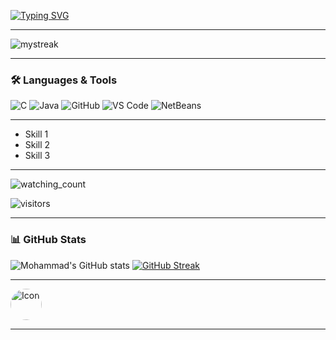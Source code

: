 
[![Typing SVG](https://readme-typing-svg.demolab.com?font=Fira+Code&weight=600&size=21&duration=5050&pause=950&width=435&lines=Mohammad+Nour+ALTURKMANI;Software+Engineering+Student)](https://git.io/typing-svg)

---

<img src="https://github-readme-streak-stats.herokuapp.com/?user=nour690&theme=tokyonight" alt="mystreak"/>

---

### 🛠️ Languages & Tools
![C](https://img.shields.io/badge/C-00599C.svg?style=for-the-badge&logo=c&logoColor=white)
![Java](https://img.shields.io/badge/Java-%23ED8B00.svg?style=for-the-badge&logo=java&logoColor=white)
![GitHub](https://img.shields.io/badge/GitHub-181717.svg?style=for-the-badge&logo=github&logoColor=white)
![VS Code](https://img.shields.io/badge/VS%20Code-0078D4.svg?style=for-the-badge&logo=visual-studio-code&logoColor=white)
![NetBeans](https://img.shields.io/badge/Apache%20NetBeans-1B6AC6.svg?style=for-the-badge&logo=apache-netbeans-ide&logoColor=white)


---

<ul>
  <li class="fade-in">Skill 1</li>
  <li class="fade-in" style="animation-delay: 0.2s;">Skill 2</li>
  <li class="fade-in" style="animation-delay: 0.4s;">Skill 3</li>
</ul>

---

<img src="https://komarev.com/ghpvc/?username=nour690&color=brightgreen" alt="watching_count" />

![visitors](https://visitor-badge.laobi.icu/badge?page_id=nour690.nour690)


---

### 📊 GitHub Stats
![Mohammad's GitHub stats](https://github-readme-stats.vercel.app/api?username=nour690&show_icons=true&theme=tokyonight)
[![GitHub Streak](https://streak-stats.demolab.com?user=nour690&theme=tokyonight&hide_border=true)](https://git.io/streak-stats)

---


<img src="your-icon.png" alt="Icon" class="pulse" style="border-radius: 50%; width: 50px;">


--- 

<div class="bouncing-dots">
  <span></span><span></span><span></span>
</div>



